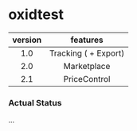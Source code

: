 oxidtest
========


version         | features                |
:-------------: | :---------------------: |
1.0             | Tracking ( + Export)    |
2.0             | Marketplace             |
2.1             | PriceControl            |


### Actual Status ###

...
